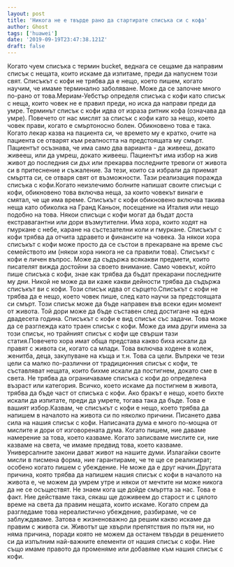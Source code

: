 ```yaml
---
layout: post
title: 'Никога не е твърде рано да стартирате списъка си с кофа'
author: Ghost
tags: ['huawei']
date: '2019-09-19T23:47:38.121Z'
draft: false
---
```


Когато чуем списъка с термин bucket, веднага се сещаме да направим списък с нещата, които искаме да изпитаме, преди да напуснем този свят. Списъкът с кофи не трябва да е нещо, което пишем, когато научим, че имаме терминално заболяване. Може да се започне много по-рано от това.Мериам-Уебстър определя списъка с кофи като списък с неща, които човек не е правил преди, но иска да направи преди да умре. Терминът списък с кофи идва от израза ритник кофа (означава да умре). Повечето от нас мислят за списък с кофи като за нещо, което човек прави, когато е смъртоносно болен. Обикновено това е така. Когато лекар казва на пациента си, че времето му е кратко, очите на пациента се отварят към реалността на предстоящата му смърт. Пациентът осъзнава, че има само два варианта - да живееш, докато живееш, или да умреш, докато живееш. Пациентът има избор на жив живот до последния си дъх или прекарва последните тревоги от живота си в притеснение и съжаление. За тези, които са избрали да приемат смъртта си, се отваря свят от възможности. Тази реализация поражда списъка с кофи.Когато неизлечимо болните напишат своите списъци с кофи, обикновено това включва неща, за които човекът винаги е смятал, че ще има време. Списъкът с кофи обикновено включва такива неща като обиколка на Гранд Каньон, посещение на Италия или нещо подобно на това. Някои списъци с кофи могат да бъдат доста екстравагантни или дори възмутителни. Има хора, които ходят на гмуркане с небе, каране на състезателни коли и гмуркане. Списъкът с кофи трябва да отчита здравето и финансите на човека. За някои хора списъкът с кофи може просто да се състои в прекарване на време със семейството им (някои хора никога не са правили това). Списъкът с кофи е личен въпрос. Може да съдържа всякакви предмети, които писателят вижда достойни за своето внимание. Само човекът, който пише списъка с кофи, знае как трябва да бъдат прекарани последните му дни. Никой не може да ви каже какви дейности трябва да съдържа списъкът ви с кофи. Този списък идва от сърцето.Списъкът с кофи не трябва да е нещо, което човек пише, след като научи за предстоящата си смърт. Този списък може да бъде направен във всеки един момент от живота. Той дори може да бъде съставен след достигане на една двадесета година. Списъкът с кофи е вид списък със задачи. Това може да се разглежда като траен списък с кофи. Може да има други имена за този списък, но трайният списък с кофи ще свърши тази статия.Повечето хора имат обща представа какво биха искали да правят с живота си, когато са млади. Това включва ходене в колеж, женитба, деца, закупуване на къща и т.н. Това са цели. Въпреки че тези цели са малко по-различни от традиционния списък с кофи, те съставляват нещата, които бихме искали да постигнем, докато сме в света. Не трябва да ограничаваме списъка с кофи до определена възраст или категория. Всичко, което искаме да постигнем в живота, трябва да бъде част от списъка с кофи. Ако бракът е нещо, което бихте искали да изпитате, преди да умрете, тогава така да бъде. Това е вашият избор.Казвам, че списъкът с кофи е нещо, което трябва да напишем в началото на живота си по няколко причини. Писането дава сила на нашия списък с кофи. Написаната дума е много по-мощна от мислите и дори от изговорената дума. Когато пишем, ние даваме намерение за това, което казваме. Когато записваме мислите си, ние казваме на света, че имаме предвид това, което казваме. Универсалните закони дават живот на нашите думи. Излагайки своите мисли в писмена форма, ние гарантираме, че те ще се реализират; особено когато пишем с убеждение. Не може да е друг начин.Другата причина, която трябва да напишем нашия списък с кофи в началото на живота е, че можем да умрем утре и някои от мечтите ни може никога да не се осъществят. Не знаем кога ще дойде смъртта за нас. Това е факт. Ние действаме така, сякаш ще доживеем до старост и с цялото време на света да правим нещата, които искаме. Когато спрем да разгледаме това нереалистично убеждение, разбираме, че се заблуждаваме. Затова е жизненоважно да решим какво искаме да правим с живота си. Животът ще хвърли препятствия по пътя ни, но няма причина, поради която не можем да останем твърди в решението си да изпълним най-важните елементи от нашия списък с кофи. Ние също имаме правото да променяме или добавяме към нашия списък с кофи.
